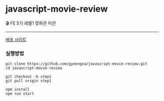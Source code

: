 # javascript-movie-review

🎬 FE 5기 레벨1 영화관 미션

---

[배포 사이트](https://gyeongza.github.io/javascript-movie-review/)

### 실행방법

```
git clone https://github.com/gyeongza/javascript-movie-review.git
cd javascript-movie-review
```

```
git checkout -b step1
git pull origin step1

npm install
npm run start
```
